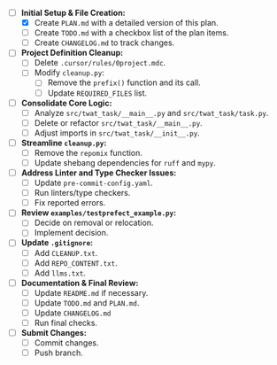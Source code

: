 - [ ] **Initial Setup & File Creation:**
    - [x] Create `PLAN.md` with a detailed version of this plan.
    - [ ] Create `TODO.md` with a checkbox list of the plan items.
    - [ ] Create `CHANGELOG.md` to track changes.
- [ ] **Project Definition Cleanup:**
    - [ ] Delete `.cursor/rules/0project.mdc`.
    - [ ] Modify `cleanup.py`:
        - [ ] Remove the `prefix()` function and its call.
        - [ ] Update `REQUIRED_FILES` list.
- [ ] **Consolidate Core Logic:**
    - [ ] Analyze `src/twat_task/__main__.py` and `src/twat_task/task.py`.
    - [ ] Delete or refactor `src/twat_task/__main__.py`.
    - [ ] Adjust imports in `src/twat_task/__init__.py`.
- [ ] **Streamline `cleanup.py`:**
    - [ ] Remove the `repomix` function.
    - [ ] Update shebang dependencies for `ruff` and `mypy`.
- [ ] **Address Linter and Type Checker Issues:**
    - [ ] Update `pre-commit-config.yaml`.
    - [ ] Run linters/type checkers.
    - [ ] Fix reported errors.
- [ ] **Review `examples/testprefect_example.py`:**
    - [ ] Decide on removal or relocation.
    - [ ] Implement decision.
- [ ] **Update `.gitignore`:**
    - [ ] Add `CLEANUP.txt`.
    - [ ] Add `REPO_CONTENT.txt`.
    - [ ] Add `llms.txt`.
- [ ] **Documentation & Final Review:**
    - [ ] Update `README.md` if necessary.
    - [ ] Update `TODO.md` and `PLAN.md`.
    * [ ] Update `CHANGELOG.md`
    - [ ] Run final checks.
- [ ] **Submit Changes:**
    - [ ] Commit changes.
    - [ ] Push branch.
